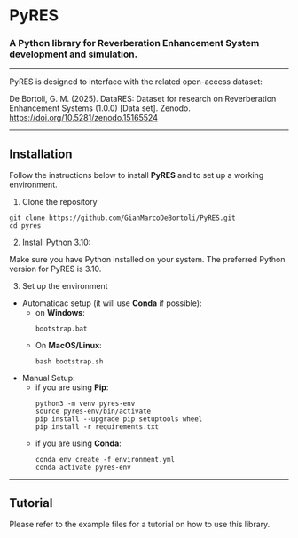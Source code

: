 # PyRES
### A Python library for Reverberation Enhancement System development and simulation.

---

PyRES is designed to interface with the related open-access dataset:

De Bortoli, G. M. (2025). DataRES: Dataset for research on Reverberation Enhancement Systems (1.0.0) [Data set]. Zenodo. https://doi.org/10.5281/zenodo.15165524

---

## Installation

Follow the instructions below to install **PyRES** and to set up a working environment.

1. Clone the repository
```shell
git clone https://github.com/GianMarcoDeBortoli/PyRES.git
cd pyres
```

2. Install Python 3.10:

Make sure you have Python installed on your system. The preferred Python version for PyRES is 3.10.

3. Set up the environment
- Automaticac setup (it will use **Conda** if possible):
  - on **Windows**:
    ```shell
    bootstrap.bat
    ```
  - On **MacOS/Linux**:
    ```shell
    bash bootstrap.sh
    ```
- Manual Setup:
  - if you are using **Pip**:
    ```shell
    python3 -m venv pyres-env
    source pyres-env/bin/activate
    pip install --upgrade pip setuptools wheel
    pip install -r requirements.txt
    ```
  - if you are using **Conda**:
    ```shell
    conda env create -f environment.yml
    conda activate pyres-env
    ```

---

## Tutorial

Please refer to the example files for a tutorial on how to use this library.
